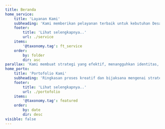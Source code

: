 ```yaml
---
title: Beranda
home_service:
    title: 'Layanan Kami'
    subheading: 'Kami memberikan pelayanan terbaik untuk kebutuhan Desain Visual Anda.'
    footer:
        title: 'Lihat selengkapnya..'
        url: ./service
    items:
        '@taxonomy.tag': ft_service
    order:
        by: folder
        dir: asc
parallax: 'Kami membuat strategi yang efektif, menangguhkan identitas, interaksi tanpa hambatan, pengalaman yang tak terlupakan dan menghubungkan manusia dengan merek dan organisasi.'
home_porto:
    title: 'Portofolio Kami'
    subheading: 'Ringkasan proses kreatif dan bijaksana mengenai strategi, branding & desain yang membangun bisnis menjadi luar biasa.'
    footer:
        title: 'Lihat selengkapnya..'
        url: ./portofolio
    items:
        '@taxonomy.tag': featured
    order:
        by: date
        dir: desc
visible: false
---
```


